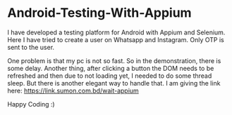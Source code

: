 # Android-Testing-With-Appium

I have developed a testing platform for Android with Appium and Selenium.
Here I have tried to create a user on Whatsapp and Instagram. Only OTP is sent to the user.

One problem is that my pc is not so fast. So in the demonstration, there is some delay.
Another thing, after clicking a button the DOM needs to be refreshed and then due to not loading yet, I needed to do some thread sleep. But there is another elegant way to handle that. I am giving the link here: https://link.sumon.com.bd/wait-appium

Happy Coding :)
